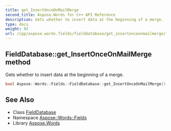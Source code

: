 ```yaml
---
title: get_InsertOnceOnMailMerge
second_title: Aspose.Words for C++ API Reference
description: Gets whether to insert data at the beginning of a merge.
type: docs
weight: 92
url: /cpp/aspose.words.fields/fielddatabase/get_insertonceonmailmerge/
---
```

## FieldDatabase::get_InsertOnceOnMailMerge method


Gets whether to insert data at the beginning of a merge.

```cpp
bool Aspose::Words::Fields::FieldDatabase::get_InsertOnceOnMailMerge()
```

## See Also

* Class [FieldDatabase](../)
* Namespace [Aspose::Words::Fields](../../)
* Library [Aspose.Words](../../../)
